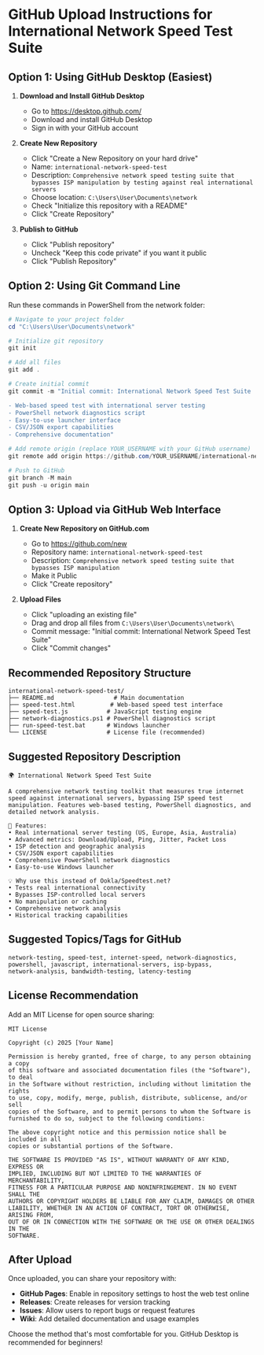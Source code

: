 # GitHub Upload Instructions for International Network Speed Test Suite

## Option 1: Using GitHub Desktop (Easiest)

1. **Download and Install GitHub Desktop**
   - Go to https://desktop.github.com/
   - Download and install GitHub Desktop
   - Sign in with your GitHub account

2. **Create New Repository**
   - Click "Create a New Repository on your hard drive"
   - Name: `international-network-speed-test`
   - Description: `Comprehensive network speed testing suite that bypasses ISP manipulation by testing against real international servers`
   - Choose location: `C:\Users\User\Documents\network`
   - Check "Initialize this repository with a README"
   - Click "Create Repository"

3. **Publish to GitHub**
   - Click "Publish repository" 
   - Uncheck "Keep this code private" if you want it public
   - Click "Publish Repository"

## Option 2: Using Git Command Line

Run these commands in PowerShell from the network folder:

```powershell
# Navigate to your project folder
cd "C:\Users\User\Documents\network"

# Initialize git repository
git init

# Add all files
git add .

# Create initial commit
git commit -m "Initial commit: International Network Speed Test Suite

- Web-based speed test with international server testing
- PowerShell network diagnostics script  
- Easy-to-use launcher interface
- CSV/JSON export capabilities
- Comprehensive documentation"

# Add remote origin (replace YOUR_USERNAME with your GitHub username)
git remote add origin https://github.com/YOUR_USERNAME/international-network-speed-test.git

# Push to GitHub
git branch -M main
git push -u origin main
```

## Option 3: Upload via GitHub Web Interface

1. **Create New Repository on GitHub.com**
   - Go to https://github.com/new
   - Repository name: `international-network-speed-test`
   - Description: `Comprehensive network speed testing suite that bypasses ISP manipulation`
   - Make it Public
   - Click "Create repository"

2. **Upload Files**
   - Click "uploading an existing file"
   - Drag and drop all files from `C:\Users\User\Documents\network\`
   - Commit message: "Initial commit: International Network Speed Test Suite"
   - Click "Commit changes"

## Recommended Repository Structure

```
international-network-speed-test/
├── README.md                 # Main documentation
├── speed-test.html          # Web-based speed test interface
├── speed-test.js           # JavaScript testing engine
├── network-diagnostics.ps1 # PowerShell diagnostics script
├── run-speed-test.bat      # Windows launcher
└── LICENSE                 # License file (recommended)
```

## Suggested Repository Description

```
🌍 International Network Speed Test Suite

A comprehensive network testing toolkit that measures true internet speed against international servers, bypassing ISP speed test manipulation. Features web-based testing, PowerShell diagnostics, and detailed network analysis.

🚀 Features:
• Real international server testing (US, Europe, Asia, Australia)
• Advanced metrics: Download/Upload, Ping, Jitter, Packet Loss
• ISP detection and geographic analysis
• CSV/JSON export capabilities
• Comprehensive PowerShell network diagnostics
• Easy-to-use Windows launcher

💡 Why use this instead of Ookla/Speedtest.net?
• Tests real international connectivity
• Bypasses ISP-controlled local servers
• No manipulation or caching
• Comprehensive network analysis
• Historical tracking capabilities
```

## Suggested Topics/Tags for GitHub

```
network-testing, speed-test, internet-speed, network-diagnostics, 
powershell, javascript, international-servers, isp-bypass, 
network-analysis, bandwidth-testing, latency-testing
```

## License Recommendation

Add an MIT License for open source sharing:

```
MIT License

Copyright (c) 2025 [Your Name]

Permission is hereby granted, free of charge, to any person obtaining a copy
of this software and associated documentation files (the "Software"), to deal
in the Software without restriction, including without limitation the rights
to use, copy, modify, merge, publish, distribute, sublicense, and/or sell
copies of the Software, and to permit persons to whom the Software is
furnished to do so, subject to the following conditions:

The above copyright notice and this permission notice shall be included in all
copies or substantial portions of the Software.

THE SOFTWARE IS PROVIDED "AS IS", WITHOUT WARRANTY OF ANY KIND, EXPRESS OR
IMPLIED, INCLUDING BUT NOT LIMITED TO THE WARRANTIES OF MERCHANTABILITY,
FITNESS FOR A PARTICULAR PURPOSE AND NONINFRINGEMENT. IN NO EVENT SHALL THE
AUTHORS OR COPYRIGHT HOLDERS BE LIABLE FOR ANY CLAIM, DAMAGES OR OTHER
LIABILITY, WHETHER IN AN ACTION OF CONTRACT, TORT OR OTHERWISE, ARISING FROM,
OUT OF OR IN CONNECTION WITH THE SOFTWARE OR THE USE OR OTHER DEALINGS IN THE
SOFTWARE.
```

## After Upload

Once uploaded, you can share your repository with:
- **GitHub Pages**: Enable in repository settings to host the web test online
- **Releases**: Create releases for version tracking
- **Issues**: Allow users to report bugs or request features
- **Wiki**: Add detailed documentation and usage examples

Choose the method that's most comfortable for you. GitHub Desktop is recommended for beginners!